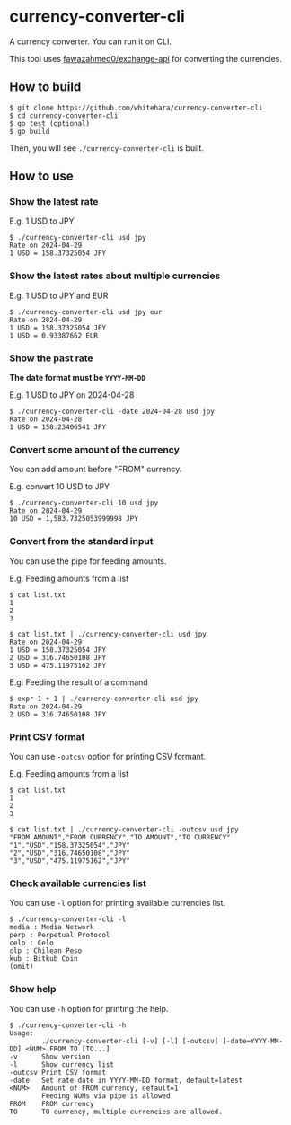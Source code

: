 # currency-converter-cli
A currency converter. You can run it on CLI.

This tool uses [fawazahmed0/exchange-api](https://github.com/fawazahmed0/exchange-api) for converting the currencies.

## How to build
```
$ git clone https://github.com/whitehara/currency-converter-cli
$ cd currency-converter-cli
$ go test (optional)
$ go build
```
Then, you will see `./currency-converter-cli` is built.

## How to use

### Show the latest rate

E.g. 1 USD to JPY
```
$ ./currency-converter-cli usd jpy
Rate on 2024-04-29
1 USD = 158.37325054 JPY
```
### Show the latest rates about multiple currencies

E.g. 1 USD to JPY and EUR
```
$ ./currency-converter-cli usd jpy eur
Rate on 2024-04-29
1 USD = 158.37325054 JPY
1 USD = 0.93387662 EUR
```

### Show the past rate

**The date format must be `YYYY-MM-DD`**

E.g. 1 USD to JPY on 2024-04-28
```
$ ./currency-converter-cli -date 2024-04-28 usd jpy
Rate on 2024-04-28
1 USD = 158.23406541 JPY
```

### Convert some amount of the currency

You can add amount before "FROM" currency.

E.g. convert 10 USD to JPY
```
$ ./currency-converter-cli 10 usd jpy
Rate on 2024-04-29
10 USD = 1,583.7325053999998 JPY
```

### Convert from the standard input

You can use the pipe for feeding amounts.

E.g. Feeding amounts from a list
```
$ cat list.txt
1
2
3
```
```
$ cat list.txt | ./currency-converter-cli usd jpy
Rate on 2024-04-29
1 USD = 158.37325054 JPY
2 USD = 316.74650108 JPY
3 USD = 475.11975162 JPY
```

E.g. Feeding the result of a command
``` 
$ expr 1 + 1 | ./currency-converter-cli usd jpy
Rate on 2024-04-29
2 USD = 316.74650108 JPY
```

### Print CSV format

You can use `-outcsv` option for printing CSV formant.

E.g. Feeding amounts from a list
```
$ cat list.txt
1
2
3
```
```
$ cat list.txt | ./currency-converter-cli -outcsv usd jpy
"FROM AMOUNT","FROM CURRENCY","TO AMOUNT","TO CURRENCY"
"1","USD","158.37325054","JPY"
"2","USD","316.74650108","JPY"
"3","USD","475.11975162","JPY"
```

### Check available currencies list

You can use `-l` option for printing available currencies list.
```
$ ./currency-converter-cli -l
media : Media Network
perp : Perpetual Protocol
celo : Celo
clp : Chilean Peso
kub : Bitkub Coin
(omit)
```

### Show help
You can use `-h` option for printing the help.
```
$ ./currency-converter-cli -h
Usage:
        ./currency-converter-cli [-v] [-l] [-outcsv] [-date=YYYY-MM-DD] <NUM> FROM TO [TO...]
-v      Show version
-l      Show currency list
-outcsv Print CSV format
-date   Set rate date in YYYY-MM-DD format, default=latest
<NUM>   Amount of FROM currency, default=1
        Feeding NUMs via pipe is allowed
FROM    FROM currency
TO      TO currency, multiple currencies are allowed.
```
